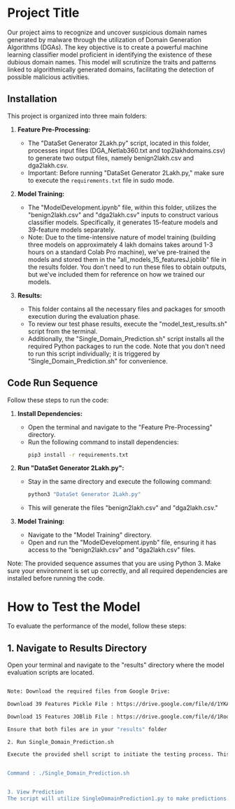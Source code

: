 # Project Title

Our project aims to recognize and uncover suspicious domain names generated by malware through the utilization of Domain Generation Algorithms (DGAs). The key objective is to create a powerful machine learning classifier model proficient in identifying the existence of these dubious domain names. This model will scrutinize the traits and patterns linked to algorithmically generated domains, facilitating the detection of possible malicious activities.


## Installation

This project is organized into three main folders:

1. **Feature Pre-Processing:**
   - The "DataSet Generator 2Lakh.py" script, located in this folder, processes input files (DGA_Netlab360.txt and top2lakhdomains.csv) to generate two output files, namely benign2lakh.csv and dga2lakh.csv.
   - Important: Before running "DataSet Generator 2Lakh.py," make sure to execute the `requirements.txt` file in sudo mode.

2. **Model Training:**
   - The "ModelDevelopment.ipynb" file, within this folder, utilizes the "benign2lakh.csv" and "dga2lakh.csv" inputs to construct various classifier models. Specifically, it generates 15-feature models and 39-feature models separately.
   - Note: Due to the time-intensive nature of model training (building three models on approximately 4 lakh domains takes around 1-3 hours on a standard Colab Pro machine), we've pre-trained the models and stored them in the "all_models_15_featuresJ.joblib" file in the results folder. You don't need to run these files to obtain outputs, but we've included them for reference on how we trained our models.

3. **Results:**
   - This folder contains all the necessary files and packages for smooth execution during the evaluation phase.
   - To review our test phase results, execute the "model_test_results.sh" script from the terminal.
   - Additionally, the "Single_Domain_Prediction.sh" script installs all the required Python packages to run the code. Note that you don't need to run this script individually; it is triggered by "Single_Domain_Prediction.sh" for convenience.

## Code Run Sequence

Follow these steps to run the code:

1. **Install Dependencies:**
   - Open the terminal and navigate to the "Feature Pre-Processing" directory.
   - Run the following command to install dependencies:
     ```bash
     pip3 install -r requirements.txt
     ```

2. **Run "DataSet Generator 2Lakh.py":**
   - Stay in the same directory and execute the following command:
     ```bash
     python3 "DataSet Generator 2Lakh.py"
     ```
   - This will generate the files "benign2lakh.csv" and "dga2lakh.csv."

3. **Model Training:**
   - Navigate to the "Model Training" directory.
   - Open and run the "ModelDevelopment.ipynb" file, ensuring it has access to the "benign2lakh.csv" and "dga2lakh.csv" files.

Note: The provided sequence assumes that you are using Python 3. Make sure your environment is set up correctly, and all required dependencies are installed before running the code.


# How to Test the Model

To evaluate the performance of the model, follow these steps:

## 1. Navigate to Results Directory

Open your terminal and navigate to the "results" directory where the model evaluation scripts are located.

```bash

Note: Download the required files from Google Drive:

Download 39 Features Pickle File : https://drive.google.com/file/d/1YKAZEQ8-06UZSRCCKL8AwOVVzOR1Lws_/view?usp=drive_link 

Download 15 Features JOBlib File : https://drive.google.com/file/d/1RoqlrdjkHi7uo_yHdo-cAtb_h-z3S9iI/view?usp=drive_link

Ensure that both files are in your "results" folder

2. Run Single_Domain_Prediction.sh

Execute the provided shell script to initiate the testing process. This script triggers the model_accuracy_results.py to assess the model's accuracy using the pre-trained files for both 39 features and 15 features.


Command : ./Single_Domain_Prediction.sh


3. View Prediction
The script will utilize SingleDomainPrediction1.py to make predictions for both benign (legitimate) and DGA (non-legitimate) domains. The model will predict whether the provided domain is benign or generated by a DGA.



